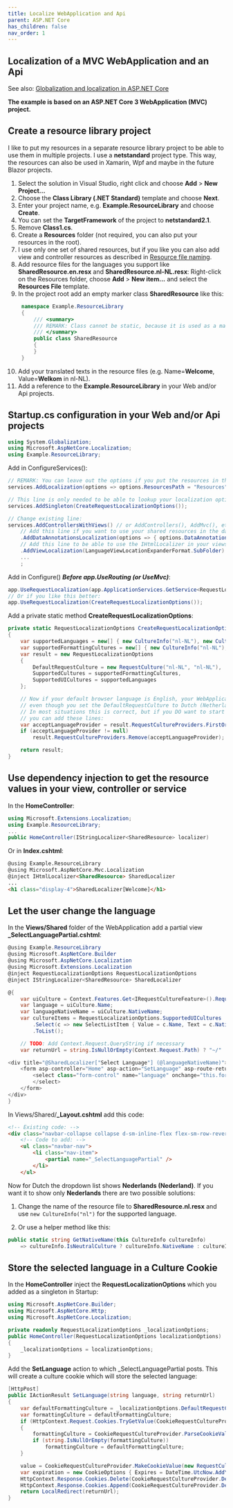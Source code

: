 ```yaml
---
title: Localize WebApplication and Api
parent: ASP.NET Core
has_children: false
nav_order: 1
---
```


## Localization of a MVC WebApplication and an Api

See also: [Globalization and localization in ASP.NET Core](https://docs.microsoft.com/en-us/aspnet/core/fundamentals/localization)

**The example is based on an ASP.NET Core 3 WebApplication (MVC) project.**

## Create a resource library project

I like to put my resources in a separate resource library project to be able to use them in multiple projects. I use a **netstandard** project type. This way, the resources can also be used in Xamarin, Wpf and maybe in the future Blazor projects.

1. Select the solution in Visual Studio, right click and choose **Add** > **New Project...**
1. Choose the **Class Library (.NET Standard)** template and choose **Next**.
1. Enter your project name, e.g. **Example.ResourceLibrary** and choose **Create**.
1. You can set the **TargetFramework** of the project to **netstandard2.1**.
1. Remove **Class1.cs**.
1. Create a **Resources** folder (not required, you can also put your resources in the root).
1. I use only one set of shared resources, but if you like you can also add view and controller resources as described in [Resource file naming](https://docs.microsoft.com/en-us/aspnet/core/fundamentals/localization#resource-file-naming).
1. Add resource files for the languages you support like **SharedResource.en.resx** and **SharedResource.nl-NL.resx**: Right-click on the Resources folder, choose **Add** > **New item...** and select the **Resources File** template.
1. In the project root add an empty marker class **SharedResource** like this:
   ```cs
    namespace Example.ResourceLibrary
    {
        /// <summary>
        /// REMARK: Class cannot be static, because it is used as a marker class to load the resources in a IStringLocalizer
        /// </summary>
        public class SharedResource
        {
        }
    }
   ```
1. Add your translated texts in the resource files (e.g. Name=**Welcome**, Value=**Welkom** in nl-NL).
1. Add a reference to the **Example.ResourceLibrary** in your Web and/or Api projects.

## Startup.cs configuration in your Web and/or Api projects

```cs
using System.Globalization;
using Microsoft.AspNetCore.Localization;
using Example.ResourceLibrary;
```

Add in ConfigureServices():
```cs
// REMARK: You can leave out the options if you put the resources in the root instead of the Resources folder.
services.AddLocalization(options => options.ResourcesPath = "Resources");

// This line is only needed to be able to lookup your localization options in a controller, view or service:
services.AddSingleton(CreateRequestLocalizationOptions());

// Change existing line:
services.AddControllersWithViews() // or AddControllers(), AddMvc(), etc.
    // Add this line if you want to use your shared resources in the data annotations:
    .AddDataAnnotationsLocalization(options => { options.DataAnnotationLocalizerProvider = (type, factory) => factory.Create(typeof(SharedResource)); })
    // Add this line to be able to use the IHtmlLocalizer in your views:
    .AddViewLocalization(LanguageViewLocationExpanderFormat.SubFolder)
    ...
    ;
```

Add in Configure() **_Before app.UseRouting (or UseMvc)_**:
```cs
app.UseRequestLocalization(app.ApplicationServices.GetService<RequestLocalizationOptions>());
// Or if you like this better:
app.UseRequestLocalization(CreateRequestLocalizationOptions());
```

Add a private static method **CreateRequestLocalizationOptions**:

```cs
private static RequestLocalizationOptions CreateRequestLocalizationOptions()
{
    var supportedLanguages = new[] { new CultureInfo("nl-NL"), new CultureInfo("en") };
    var supportedFormattingCultures = new[] { new CultureInfo("nl-NL"), new CultureInfo("en-US") };
    var result = new RequestLocalizationOptions
    {
        DefaultRequestCulture = new RequestCulture("nl-NL", "nl-NL"),
        SupportedCultures = supportedFormattingCultures,
        SupportedUICultures = supportedLanguages
    };

    // Now if your default browser language is English, your WebApplication will startup in English,
    // even though you set the DefaultRequestCulture to Dutch (Netherlands).
    // In most situations this is correct, but if you DO want to start in the language specified in DefaultRequestCulture
    // you can add these lines:
    var acceptLanguageProvider = result.RequestCultureProviders.FirstOrDefault(p => p is AcceptLanguageHeaderRequestCultureProvider);
    if (acceptLanguageProvider != null)
        result.RequestCultureProviders.Remove(acceptLanguageProvider);

    return result;
}
```

## Use dependency injection to get the resource values in your view, controller or service

In the **HomeController**:
```cs
using Microsoft.Extensions.Localization;
using Example.ResourceLibrary;
...
public HomeController(IStringLocalizer<SharedResource> localizer)
```

Or in **Index.cshtml**:
```html
@using Example.ResourceLibrary
@using Microsoft.AspNetCore.Mvc.Localization
@inject IHtmlLocalizer<SharedResource> SharedLocalizer
...
<h1 class="display-4">SharedLocalizer[Welcome]</h1>
```

## Let the user change the language

In the **Views/Shared** folder of the WebApplication add a partial view **_SelectLanguagePartial.cshtml**:
```cs
@using Example.ResourceLibrary
@using Microsoft.AspNetCore.Builder
@using Microsoft.AspNetCore.Localization
@using Microsoft.Extensions.Localization
@inject RequestLocalizationOptions RequestLocalizationOptions
@inject IStringLocalizer<SharedResource> SharedLocalizer

@{
    var uiCulture = Context.Features.Get<IRequestCultureFeature>().RequestCulture.UICulture;
    var language = uiCulture.Name;
    var languageNativeName = uiCulture.NativeName;
    var cultureItems = RequestLocalizationOptions.SupportedUICultures
        .Select(c => new SelectListItem { Value = c.Name, Text = c.NativeName })
        .ToList();

    // TODO: Add Context.Request.QueryString if necessary
    var returnUrl = string.IsNullOrEmpty(Context.Request.Path) ? "~/" : $"~{Context.Request.Path.Value}";

<div title="@SharedLocalizer["Select Language"] (@languageNativeName)">
    <form asp-controller="Home" asp-action="SetLanguage" asp-route-returnUrl="@returnUrl" method="post" role="form">
        <select class="form-control" name="language" onchange="this.form.submit();" asp-for="@language" asp-items="cultureItems">
        </select>
    </form>
</div>
}
```

In Views/Shared/**_Layout.cshtml** add this code:
```html
<!-- Existing code: -->
<div class="navbar-collapse collapse d-sm-inline-flex flex-sm-row-reverse">
    <!-- Code to add: -->
    <ul class="navbar-nav">
        <li class="nav-item">
            <partial name="_SelectLanguagePartial" />
        </li>
    </ul>
```

Now for Dutch the dropdown list shows **Nederlands (Nederland)**. If you want it to show only **Nederlands** there are two possible solutions:

1. Change the name of the resource file to **SharedResource.nl.resx** and use `new CultureInfo("nl")` for the supported language.

1. Or use a helper method like this:
```cs
public static string GetNativeName(this CultureInfo cultureInfo)
    => cultureInfo.IsNeutralCulture ? cultureInfo.NativeName : cultureInfo.Parent.NativeName;
```

## Store the selected language in a Culture Cookie

In the **HomeController** inject the **RequestLocalizationOptions** which you added as a singleton in Startup:
```cs
using Microsoft.AspNetCore.Builder;
using Microsoft.AspNetCore.Http;
using Microsoft.AspNetCore.Localization;

private readonly RequestLocalizationOptions _localizationOptions;
public HomeController(RequestLocalizationOptions localizationOptions)
{
    _localizationOptions = localizationOptions;
}
```

Add the **SetLanguage** action to which _SelectLanguagePartial posts. This will create a culture cookie which will store the selected language:
```cs
[HttpPost]
public IActionResult SetLanguage(string language, string returnUrl)
{
    var defaultFormattingCulture = _localizationOptions.DefaultRequestCulture.Culture.Name;
    var formattingCulture = defaultFormattingCulture;
    if (HttpContext.Request.Cookies.TryGetValue(CookieRequestCultureProvider.DefaultCookieName, out var value))
    {
        formattingCulture = CookieRequestCultureProvider.ParseCookieValue(value).Cultures.FirstOrDefault().Value;
        if (string.IsNullOrEmpty(formattingCulture))
            formattingCulture = defaultFormattingCulture;
    }

    value = CookieRequestCultureProvider.MakeCookieValue(new RequestCulture(formattingCulture, language));
    var expiration = new CookieOptions { Expires = DateTime.UtcNow.AddYears(4) };
    HttpContext.Response.Cookies.Delete(CookieRequestCultureProvider.DefaultCookieName);
    HttpContext.Response.Cookies.Append(CookieRequestCultureProvider.DefaultCookieName, value, expiration);
    return LocalRedirect(returnUrl);
}
```
